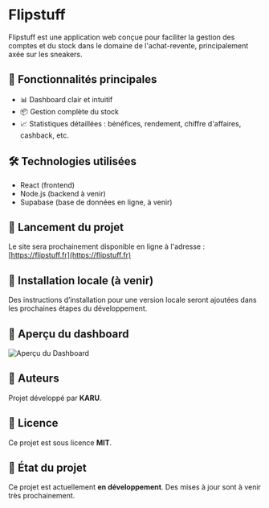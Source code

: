 # Flipstuff

Flipstuff est une application web conçue pour faciliter la gestion des comptes et du stock dans le domaine de l'achat-revente, principalement axée sur les sneakers.

## 🧠 Fonctionnalités principales

- 📊 Dashboard clair et intuitif
- 📦 Gestion complète du stock
- 📈 Statistiques détaillées : bénéfices, rendement, chiffre d'affaires, cashback, etc.

## 🛠️ Technologies utilisées

- React (frontend)
- Node.js (backend à venir)
- Supabase (base de données en ligne, à venir)

## 🚀 Lancement du projet

Le site sera prochainement disponible en ligne à l'adresse : [https://flipstuff.fr](https://flipstuff.fr)

## 🔧 Installation locale (à venir)

Des instructions d’installation pour une version locale seront ajoutées dans les prochaines étapes du développement.

## 📸 Aperçu du dashboard

![Aperçu du Dashboard](https://cdn.discordapp.com/attachments/1135868312883052596/1387437106170822827/image.png?ex=685d56ff&is=685c057f&hm=a7db6d93bf69bd1d313a3838dd682b42415a7720d2564689826fc7e892222ad3&)

## 👥 Auteurs

Projet développé par **KARU**.

## 📄 Licence

Ce projet est sous licence **MIT**.

## 🚧 État du projet

Ce projet est actuellement **en développement**. Des mises à jour sont à venir très prochainement.
